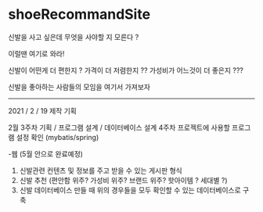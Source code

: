 # shoeRecommandSite


신발을 사고 싶은데 무엇을 사야할 지 모른다 ? 

이럴땐 여기로 와라! 

신발이 어떤게 더 편한지 ? 가격이 더 저렴한지 ?? 가성비가 어느것이 더 좋은지 ???

신발을 좋아하는 사람들의 모임을 여기서 가져보자

----------------------------------------------
2021 / 2 / 19 제작 기획

2월 3주차 기획 / 프로그램 설계 / 데이터베이스 설계
4주차 프로젝트에 사용할 프로그램 설정 확인 (mybatis/spring)

-웹 (5월 안으로 완료예정)
 1. 신발관련 컨텐츠 및 정보를 주고 받을 수 있는 게시판 형식
 2. 신발 추천 (편안함 위주? 가성비 위주? 브랜드 위주? 핫아이템 ? 세대별 ?)
 3. 신발 데이터베이스 만들 때 위의 경우들을 모두 확인할 수 있는 데이터베이스로 구축
 

